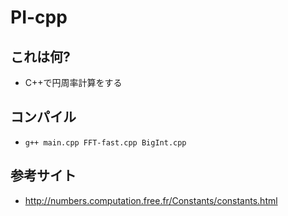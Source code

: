 # PI-cpp
## これは何?
- C++で円周率計算をする
## コンパイル
- `g++ main.cpp FFT-fast.cpp BigInt.cpp`
## 参考サイト
- http://numbers.computation.free.fr/Constants/constants.html